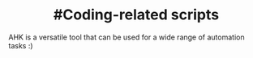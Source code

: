 

<h1 align="center">#Coding-related scripts</h1>

AHK is a versatile tool that can be used for a wide range of automation tasks :)
